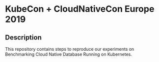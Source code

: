 # KubeCon + CloudNativeCon Europe 2019

## Description

This repository contains steps to reproduce our experiments on Benchmarking Cloud Native Database Running on Kubernetes.